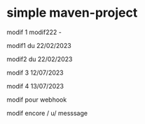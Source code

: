 # simple maven-project

modif 1
modif222 -

modif1 du 22/02/2023

modif2 du 22/02/2023

modif 3 12/07/2023

modif 4 13/07/2023

modif pour webhook

modif encore
/
u/ messsage
